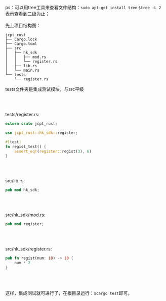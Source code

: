 ps：可以用tree工具来查看文件结构：`sudo apt-get install tree`  `$tree -L 2`表示查看到二级为止；
<br><br>
先上项目结构图：

```
jcpt_rust
├── Cargo.lock
├── Cargo.toml
├── src
│   ├── hk_sdk
│   │   ├── mod.rs
│   │   └── register.rs
│   ├── lib.rs
│   └── main.rs
└── tests
    └── register.rs

```

tests文件夹是集成测试模块，与src平级

<br><br>

tests/register.rs:

```rust
extern crate jcpt_rust;

use jcpt_rust::hk_sdk::register;

#[test]
fn regist_test() {
    assert_eq!(register::regist(3), 6)
}
```

<br><br>

src/lib.rs:

```rust
pub mod hk_sdk;
```

<br><br>

src/hk_sdk/mod.rs:

```rust
pub mod register;
```

<br><br>

src/hk_sdk/register.rs:

```rust
pub fn regist(num: i8) -> i8 {
    num * 2
}
```

<br><br>

这样，集成测试就可进行了，在根目录运行：`$cargo test`即可。